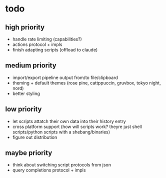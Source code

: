 # todo

## high priority

- handle rate limiting (capabilities?)
- actions protocol + impls
- finish adapting scripts (offload to claude)

## medium priority

- import/export pipeline output from/to file/clipboard
- theming + default themes (rose pine, cattppuccin, gruvbox, tokyo night, nord)
- better styling

## low priority

- let scripts attatch their own data into their history entry
- cross platform support (how will scripts work? theyre just shell scripts/python scripts with a shebang/binaries)
- figure out distribution

## maybe priority

- think about switching script protocols from json
- query completions protocol + impls
